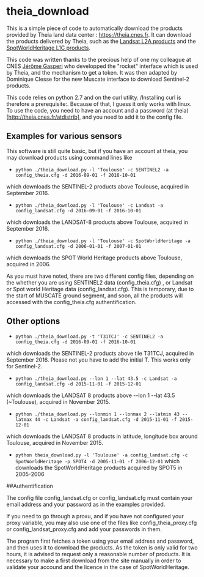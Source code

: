 # theia_download

This is a simple piece of code to automatically download the products provided by Theia land data center : https://theia.cnes.fr. It can download the products delivered by Theia, such as the [Landsat L2A products](http://www.cesbio.ups-tlse.fr/multitemp/?page_id=3487) and the [SpotWorldHeritage L1C products](https://www.theia-land.fr/en/projects/spot-world-heritage).

This code was written thanks to the precious help of one my colleague at CNES [Jérôme Gasperi](https://www.linkedin.com/pulse/rocket-earth-your-pocket-gasperi-jerome) who developped the "rocket" interface which is used by Theia, and the mechanism to get a token. It was then adapted by Dominique Clesse for the new Muscate interface to download Sentinel-2 products.

This code relies on python 2.7 and on the curl utility. /Installing curl is therefore a prerequisite:. Because of that, I guess it only works with linux. To use the code, you need to have an account and a password (at theia)[http://theia.cnes.fr/atdistrib], and you need to add it to the config file.

## Examples for various sensors
This software is still quite basic, but if you have an account at theia, you may download products using command lines like 

- `python ./theia_download.py -l 'Toulouse' -c SENTINEL2 -a config_theia.cfg -d 2016-09-01 -f 2016-10-01`

 which downloads the SENTINEL-2 products above Toulouse, acquired in September 2016.

- `python ./theia_download.py -l 'Toulouse' -c Landsat -a config_landsat.cfg -d 2016-09-01 -f 2016-10-01`

 which downloads the LANDSAT-8 products above Toulouse, acquired in September 2016.

- `python ./theia_download.py -l 'Toulouse' -c SpotWorldHeritage -a config_landsat.cfg -d 2006-01-01 -f 2007-01-01`

 which downloads the SPOT World Heritage products above Toulouse, acquired in 2006.

As you must have noted, there are two different config files, depending on the whether you are using SENTINEL2 data (config_theia.cfg) , or Landsat or Spot world Heritage data (config_landsat.cfg). This is temporary, due to the start of MUSCATE ground segment, and soon, all the products will accessed with the config_theia.cfg authentification.

## Other options

- `python ./theia_download.py -t 'T31TCJ' -c SENTINEL2 -a config_theia.cfg -d 2016-09-01 -f 2016-10-01`

 which downloads the SENTINEL-2 products above tile T31TCJ, acquired in September 2016. Please not you have to add the initial T. This works only for Sentinel-2.

- `python ./theia_download.py --lon 1 --lat 43.5 -c Landsat -a config_landsat.cfg -d 2015-11-01 -f 2015-12-01`

 which downloads the LANDSAT 8 products above --lon 1 --lat 43.5 (~Toulouse), acquired in November 2015.

- `python ./theia_download.py --lonmin 1 --lonmax 2 --latmin 43 --latmax 44 -c Landsat -a config_landsat.cfg -d 2015-11-01 -f 2015-12-01`

 which downloads the LANDSAT 8 products in latitude, longitude box around Toulouse, acquired in November 2015.

- `python theia_download.py -l 'Toulouse' -a config_landsat.cfg -c SpotWorldHeritage -p SPOT4 -d 2005-11-01 -f 2006-12-01`
 which downloads the SpotWorldHeritage products acquired by SPOT5 in 2005-2006

##Authentification 

The config file  config_landsat.cfg or  config_landsat.cfg  must contain your email address and your password as in the examples provided.

If you need to go through a proxu, and if you have not configured your proxy variable, you may also use one of the files like config_theia_proxy.cfg or config_landsat_proxy.cfg and add your passwords in them.

The program first fetches a token using your email address and password, and then uses it to download the products. As the token is only valid for two hours, it is advised to request only a reasonable number of products. It is necessary to make a first download from the site manually in order to validate your accound and the licence in the case of SpotWorldHeritage.

